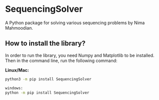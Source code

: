 # SequencingSolver

A Python package for solving various sequencing problems by Nima Mahmoodian.

## How to install the library?

In order to run the library, you need Numpy and Matplotlib to be installed. Then in the command line, run the following command:

**Linux/Mac:**
```bash
python3 -m pip install SequencingSolver

windows:
python -m pip install SequencingSolver


